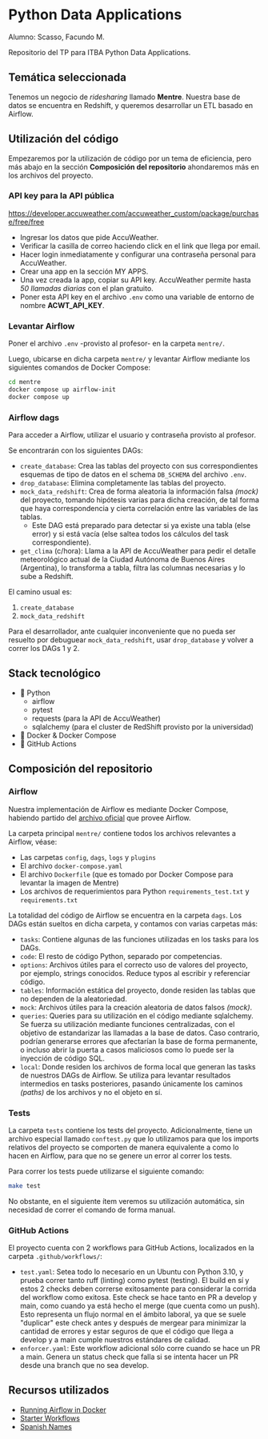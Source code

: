 # Python Data Applications
Alumno: Scasso, Facundo M.

Repositorio del TP para ITBA Python Data Applications.

## Temática seleccionada

Tenemos un negocio de *ridesharing* llamado **Mentre**.
Nuestra base de datos se encuentra en Redshift, y queremos desarrollar un ETL basado en Airflow.

## Utilización del código

Empezaremos por la utilización de código por un tema de eficiencia, pero más abajo en la sección **Composición del repositorio** ahondaremos más en los archivos del proyecto.

### API key para la API pública

https://developer.accuweather.com/accuweather_custom/package/purchase/free/free

- Ingresar los datos que pide AccuWeather.
- Verificar la casilla de correo haciendo click en el link que llega por email.
- Hacer login inmediatamente y configurar una contraseña personal para AccuWeather.
- Crear una app en la sección MY APPS.
- Una vez creada la app, copiar su API key. AccuWeather permite hasta _50 llamadas diarias_ con el plan gratuito.
- Poner esta API key en el archivo `.env` como una variable de entorno de nombre **ACWT_API_KEY**.

### Levantar Airflow

Poner el archivo `.env` -provisto al profesor- en la carpeta `mentre/`.

Luego, ubicarse en dicha carpeta `mentre/` y levantar Airflow mediante los siguientes comandos de Docker Compose:
```bash
cd mentre
docker compose up airflow-init
docker compose up
```

### Airflow dags

Para acceder a Airflow, utilizar el usuario y contraseña provisto al profesor.

Se encontrarán con los siguientes DAGs:
- `create_database`: Crea las tablas del proyecto con sus correspondientes esquemas de tipo de datos en el schema `DB_SCHEMA` del archivo `.env`.
- `drop_database`: Elimina completamente las tablas del proyecto.
- `mock_data_redshift`: Crea de forma aleatoria la información falsa _(mock)_ del proyecto, tomando hipótesis varias para dicha creación, de tal forma que haya correspondencia y cierta correlación entre las variables de las tablas.
    - Este DAG está preparado para detectar si ya existe una tabla (else error) y si está vacía (else saltea todos los cálculos del task correspondiente).
- `get_clima` (c/hora): Llama a la API de AccuWeather para pedir el detalle meteorológico actual de la Ciudad Autónoma de Buenos Aires (Argentina), lo transforma a tabla, filtra las columnas necesarias y lo sube a Redshift.

El camino usual es:
1. `create_database`
2. `mock_data_redshift`

Para el desarrollador, ante cualquier inconveniente que no pueda ser resuelto por debuguear `mock_data_redshift`, usar `drop_database` y volver a correr los DAGs 1 y 2.

## Stack tecnológico

- 🐍 Python
    - airflow
    - pytest
    - requests (para la API de AccuWeather)
    - sqlalchemy (para el cluster de RedShift provisto por la universidad)
- 🐋 Docker & Docker Compose
- 🐙 GitHub Actions

## Composición del repositorio

### Airflow

Nuestra implementación de Airflow es mediante Docker Compose, habiendo partido del [archivo oficial](https://airflow.apache.org/docs/apache-airflow/stable/howto/docker-compose/index.html) que provee Airflow.

La carpeta principal `mentre/` contiene todos los archivos relevantes a Airflow, véase:
- Las carpetas `config`, `dags`, `logs` y `plugins`
- El archivo `docker-compose.yaml`
- El archivo `Dockerfile` (que es tomado por Docker Compose para levantar la imagen de Mentre)
- Los archivos de requerimientos para Python `requirements_test.txt` y `requirements.txt`

La totalidad del código de Airflow se encuentra en la carpeta `dags`. Los DAGs están sueltos en dicha carpeta, y contamos con varias carpetas más:
- `tasks`: Contiene algunas de las funciones utilizadas en los tasks para los DAGs.
- `code`: El resto de código Python, separado por competencias.
- `options`: Archivos útiles para el correcto uso de valores del proyecto, por ejemplo, strings conocidos. Reduce typos al escribir y referenciar código.
- `tables`: Información estática del proyecto, donde residen las tablas que no dependen de la aleatoriedad.
- `mock`: Archivos útiles para la creación aleatoria de datos falsos _(mock)_.
- `queries`: Queries para su utilización en el código mediante sqlalchemy. Se fuerza su utilización mediante funciones centralizadas, con el objetivo de estandarizar las llamadas a la base de datos. Caso contrario, podrían generarse errores que afectarían la base de forma permanente, o incluso abrir la puerta a casos maliciosos como lo puede ser la inyección de código SQL.
- `local`: Donde residen los archivos de forma local que generan las tasks de nuestros DAGs de Airflow. Se utiliza para levantar resultados intermedios en tasks posteriores, pasando únicamente los caminos _(paths)_ de los archivos y no el objeto en sí.

### Tests

La carpeta `tests` contiene los tests del proyecto. Adicionalmente, tiene un archivo especial llamado `conftest.py` que lo utilizamos para que los imports relativos del proyecto se comporten de manera equivalente a como lo hacen en Airflow, para que no se genere un error al correr los tests.

Para correr los tests puede utilizarse el siguiente comando:
```bash
make test
```

No obstante, en el siguiente ítem veremos su utilización automática, sin necesidad de correr el comando de forma manual.

### GitHub Actions

El proyecto cuenta con 2 workflows para GitHub Actions, localizados en la carpeta `.github/workflows/`:
- `test.yaml`: Setea todo lo necesario en un Ubuntu con Python 3.10, y prueba correr tanto ruff (linting) como pytest (testing). El build en sí y estos 2 checks deben correrse exitosamente para considerar la corrida del workflow como exitosa. Este check se hace tanto en PR a develop y main, como cuando ya está hecho el merge (que cuenta como un push). Esto representa un flujo normal en el ámbito laboral, ya que se suele "duplicar" este check antes y después de mergear para minimizar la cantidad de errores y estar seguros de que el código que llega a develop y a main cumple nuestros estándares de calidad.
- `enforcer.yaml`: Este workflow adicional sólo corre cuando se hace un PR a main. Genera un status check que falla si se intenta hacer un PR desde una branch que no sea develop.

## Recursos utilizados

- [Running Airflow in Docker](https://airflow.apache.org/docs/apache-airflow/stable/howto/docker-compose/index.html)
- [Starter Workflows](https://github.com/actions/starter-workflows)
- [Spanish Names](https://github.com/marcboquet/spanish-names)
